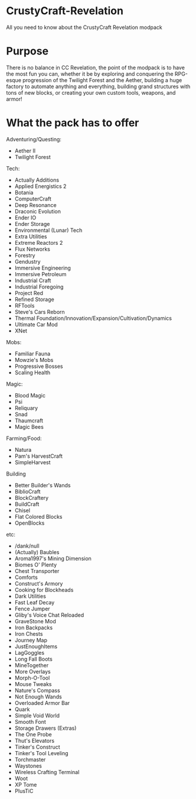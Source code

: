 # CrustyCraft-Revelation
All you need to know about the CrustyCraft Revelation modpack

# Purpose
There is no balance in CC Revelation, the point of the modpack is to have the most fun you can, whether it be by exploring and conquering the RPG-esque progression of the Twilight Forest and the Aether, building a huge factory to automate anything and everything, building grand structures with tons of new blocks, or creating your own custom tools, weapons, and armor! 

# What the pack has to offer

Adventuring/Questing:
  - Aether II
  - Twilight Forest
  
Tech:
  - Actually Additions
  - Applied Energistics 2
  - Botania
  - ComputerCraft
  - Deep Resonance
  - Draconic Evolution
  - Ender IO
  - Ender Storage
  - Environmental (Lunar) Tech
  - Extra Utilities
  - Extreme Reactors 2
  - Flux Networks
  - Forestry
  - Gendustry
  - Immersive Engineering
  - Immersive Petroleum
  - Industrial Craft
  - Industrial Foregoing
  - Project Red
  - Refined Storage
  - RFTools
  - Steve's Cars Reborn
  - Thermal Foundation/Innovation/Expansion/Cultivation/Dynamics
  - Ultimate Car Mod
  - XNet
  
Mobs:
  - Familiar Fauna
  - Mowzie's Mobs
  - Progressive Bosses
  - Scaling Health
  
Magic:
  - Blood Magic
  - Psi
  - Reliquary
  - Snad
  - Thaumcraft
  - Magic Bees
    
Farming/Food:
  - Natura
  - Pam's HarvestCraft
  - SimpleHarvest
  
Building
  - Better Builder's Wands
  - BiblioCraft
  - BlockCraftery
  - BuildCraft
  - Chisel
  - Flat Colored Blocks
  - OpenBlocks
  
etc:
  - /dank/null
  - (Actually) Baubles
  - Aroma1997's Mining Dimension
  - Biomes O' Plenty
  - Chest Transporter
  - Comforts
  - Construct's Armory
  - Cooking for Blockheads
  - Dark Utilities
  - Fast Leaf Decay
  - Fence Jumper
  - Gliby's Voice Chat Reloaded
  - GraveStone Mod
  - Iron Backpacks
  - Iron Chests
  - Journey Map
  - JustEnoughItems
  - LagGoggles
  - Long Fall Boots
  - MineTogether
  - More Overlays
  - Morph-O-Tool
  - Mouse Tweaks
  - Nature's Compass
  - Not Enough Wands
  - Overloaded Armor Bar
  - Quark
  - Simple Void World
  - Smooth Font
  - Storage Drawers (Extras)
  - The One Probe
  - Thut's Elevators
  - Tinker's Construct
  - Tinker's Tool Leveling
  - Torchmaster
  - Waystones
  - Wireless Crafting Terminal
  - Woot
  - XP Tome
  - PlusTiC
